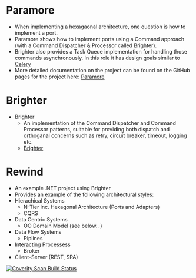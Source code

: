 Paramore
========
* When implementing a hexagaonal architecture, one question is how to implement a port.
 * Paramore shows how to implement ports using a Command approach (with a Command Dispatcher & Processor called Brighter).
* Brighter also provides a Task Queue implementation for handling those commands asynchronously. In this role it has design goals similar to [Celery](https://github.com/celery/celery)
* More detailed documentation on the project can be found on the GitHub pages for the project here: [Paramore](http://iancooper.github.io/Paramore/)

Brighter 
===
* Brighter  
  * An implementation of the Command Dispatcher and Command Processor patterns, suitable for providing both dispatch and orthoganal concerns such as retry, circuit breaker, timeout, logging etc.  
  * [Brighter](http://iancooper.github.io/Paramore/Brighter.html)

Rewind 
===  
* An example .NET project using Brighter
* Provides an example of the following architectural styles:
 * Hierachical Systems  
   * N-Tier inc. Hexagonal Architecture (Ports and Adapters) 
   * CQRS
 * Data Centric Systems  
   * OO Domain Model (see below..  )
 * Data Flow Systems  
   * Piplines
 * Interacting Processess  
   * Broker
 * Client-Server (REST, SPA)  


<a href="https://scan.coverity.com/projects/2900">
  <img alt="Coverity Scan Build Status"
       src="https://scan.coverity.com/projects/2900/badge.svg"/>
</a>
